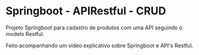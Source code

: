 # Springboot - APIRestful - CRUD
Projeto Springboot para cadastro de produtos com uma API seguindo o modelo Restful.

Feito acompanhando um vídeo explicativo sobre Springboot e API's Restful. 
